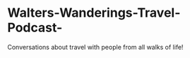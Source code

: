 # Walters-Wanderings-Travel-Podcast-
Conversations about travel with people from all walks of life!
